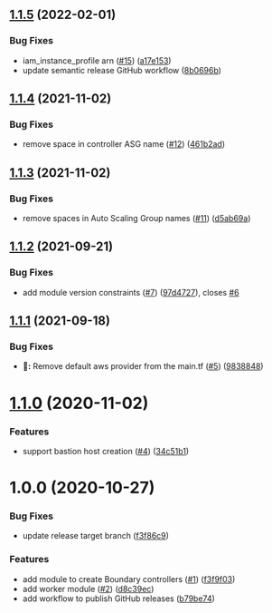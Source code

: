 ## [1.1.5](https://github.com/jasonwalsh/terraform-aws-boundary/compare/v1.1.4...v1.1.5) (2022-02-01)


### Bug Fixes

* iam_instance_profile arn ([#15](https://github.com/jasonwalsh/terraform-aws-boundary/issues/15)) ([a17e153](https://github.com/jasonwalsh/terraform-aws-boundary/commit/a17e1539a6a91dd45059d04a035f12d959b2b7c0))
* update semantic release GitHub workflow ([8b0696b](https://github.com/jasonwalsh/terraform-aws-boundary/commit/8b0696b8b40794a3eaac45524f959cbbf3dc02b1))

## [1.1.4](https://github.com/jasonwalsh/terraform-aws-boundary/compare/v1.1.3...v1.1.4) (2021-11-02)


### Bug Fixes

* remove space in controller ASG name ([#12](https://github.com/jasonwalsh/terraform-aws-boundary/issues/12)) ([461b2ad](https://github.com/jasonwalsh/terraform-aws-boundary/commit/461b2adfdb39d2ada958e9eb1aa27c72e6a74b86))

## [1.1.3](https://github.com/jasonwalsh/terraform-aws-boundary/compare/v1.1.2...v1.1.3) (2021-11-02)


### Bug Fixes

* remove spaces in Auto Scaling Group names ([#11](https://github.com/jasonwalsh/terraform-aws-boundary/issues/11)) ([d5ab69a](https://github.com/jasonwalsh/terraform-aws-boundary/commit/d5ab69ade0e24c5ff77fb3965b4998d3a21892fa))

## [1.1.2](https://github.com/jasonwalsh/terraform-aws-boundary/compare/v1.1.1...v1.1.2) (2021-09-21)


### Bug Fixes

* add module version constraints ([#7](https://github.com/jasonwalsh/terraform-aws-boundary/issues/7)) ([97d4727](https://github.com/jasonwalsh/terraform-aws-boundary/commit/97d472739c61fca0908ae54896eafa300713bdd9)), closes [#6](https://github.com/jasonwalsh/terraform-aws-boundary/issues/6)

## [1.1.1](https://github.com/jasonwalsh/terraform-aws-boundary/compare/v1.1.0...v1.1.1) (2021-09-18)


### Bug Fixes

* **:wrench::** Remove default aws provider from the main.tf ([#5](https://github.com/jasonwalsh/terraform-aws-boundary/issues/5)) ([9838848](https://github.com/jasonwalsh/terraform-aws-boundary/commit/9838848efb5f21457b227f7236fc6becf5ada8d9))

# [1.1.0](https://github.com/jasonwalsh/terraform-aws-boundary/compare/v1.0.0...v1.1.0) (2020-11-02)


### Features

* support bastion host creation ([#4](https://github.com/jasonwalsh/terraform-aws-boundary/issues/4)) ([34c51b1](https://github.com/jasonwalsh/terraform-aws-boundary/commit/34c51b1927936de5c730cfae83cfdbeca726c3dc))

# 1.0.0 (2020-10-27)


### Bug Fixes

* update release target branch ([f3f86c9](https://github.com/jasonwalsh/terraform-aws-boundary/commit/f3f86c939dee6e5e3c531143071145dfb437cf63))


### Features

* add module to create Boundary controllers ([#1](https://github.com/jasonwalsh/terraform-aws-boundary/issues/1)) ([f3f9f03](https://github.com/jasonwalsh/terraform-aws-boundary/commit/f3f9f034b916c859959c9246eaf9b2332fae9d15))
* add worker module ([#2](https://github.com/jasonwalsh/terraform-aws-boundary/issues/2)) ([d8c39ec](https://github.com/jasonwalsh/terraform-aws-boundary/commit/d8c39ece52bab9d77315871bf7067011a31db6b0))
* add workflow to publish GitHub releases ([b79be74](https://github.com/jasonwalsh/terraform-aws-boundary/commit/b79be74d81424deddf1f8a855e12074bf340b547))
